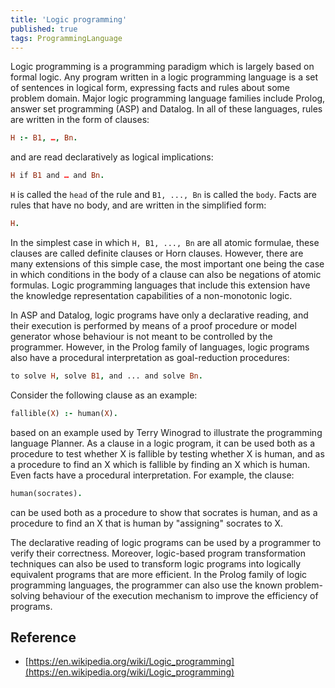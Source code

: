 ```yaml
---
title: 'Logic programming'
published: true
tags: ProgrammingLanguage
---
```


Logic programming is a programming paradigm which is largely based on formal logic. Any program written in a logic programming language is a set of sentences in logical form, expressing facts and rules about some problem domain. Major logic programming language families include Prolog, answer set programming (ASP) and Datalog. In all of these languages, rules are written in the form of clauses:

```prolog
H :- B1, …, Bn.
```

and are read declaratively as logical implications:

```prolog
H if B1 and … and Bn.
```

`H` is called the `head` of the rule and `B1, ..., Bn` is called the `body`. Facts are rules that have no body, and are written in the simplified form:

```prolog
H.
```

In the simplest case in which `H, B1, ..., Bn` are all atomic formulae, these clauses are called definite clauses or Horn clauses. However, there are many extensions of this simple case, the most important one being the case in which conditions in the body of a clause can also be negations of atomic formulas. Logic programming languages that include this extension have the knowledge representation capabilities of a non-monotonic logic.

In ASP and Datalog, logic programs have only a declarative reading, and their execution is performed by means of a proof procedure or model generator whose behaviour is not meant to be controlled by the programmer. However, in the Prolog family of languages, logic programs also have a procedural interpretation as goal-reduction procedures:

```prolog
to solve H, solve B1, and ... and solve Bn.
```

Consider the following clause as an example:

```prolog
fallible(X) :- human(X).
```

based on an example used by Terry Winograd to illustrate the programming language Planner. As a clause in a logic program, it can be used both as a procedure to test whether X is fallible by testing whether X is human, and as a procedure to find an X which is fallible by finding an X which is human. Even facts have a procedural interpretation. For example, the clause:

```prolog
human(socrates).
```

can be used both as a procedure to show that socrates is human, and as a procedure to find an X that is human by "assigning" socrates to X.

The declarative reading of logic programs can be used by a programmer to verify their correctness. Moreover, logic-based program transformation techniques can also be used to transform logic programs into logically equivalent programs that are more efficient. In the Prolog family of logic programming languages, the programmer can also use the known problem-solving behaviour of the execution mechanism to improve the efficiency of programs.

## Reference

- [https://en.wikipedia.org/wiki/Logic_programming](https://en.wikipedia.org/wiki/Logic_programming)